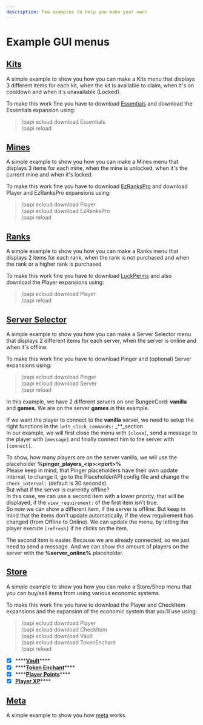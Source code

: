 ```yaml
---
description: Few examples to help you make your own!
---
```


# Example GUI menus

## [**Kits**](https://github.com/HelpChat/DeluxeMenus-Wiki/blob/master/gui\_menus/kits.yml)

A simple example to show you how you can make a Kits menu that displays 3 different items for each kit, when the kit is available to claim, when it's on cooldown and when it's unavailable (Locked).

To make this work fine you have to download [Essentials](https://ci.ender.zone/job/EssentialsX/lastSuccessfulBuild/) and download the Essentials expansion using:

> /papi ecloud download Essentials\
> /papi reload

## [**Mines**](https://github.com/HelpChat/DeluxeMenus-Wiki/blob/master/gui\_menus/mines.yml)

A simple example to show you how you can make a Mines menu that displays 3 items for each mine, when the mine is unlocked, when it's the current mine and when it's locked.

To make this work fine you have to download [EzRanksPro](https://www.spigotmc.org/resources/10731/) and download Player and EzRanksPro expansions using:

> /papi ecloud download Player\
> /papi ecloud download EzRanksPro\
> /papi reload

## [**Ranks**](https://github.com/HelpChat/DeluxeMenus-Wiki/blob/master/gui\_menus/ranks.yml)

A simple example to show you how you can make a Ranks menu that displays 2 items for each rank, when the rank is not purchased and when the rank or a higher rank is purchased

To make this work fine you have to download [LuckPerms](https://www.spigotmc.org/resources/luckperms.28140/) and also download the Player expansions using:

> /papi ecloud download Player\
> /papi reload

## [**Server Selector**](https://github.com/HelpChat/DeluxeMenus-Wiki/blob/master/gui\_menus/serverselector.yml)

A simple example to show you how you can make a Server Selector menu that displays 2 different items for each server, when the server is online and when it's offline.

To make this work fine you have to download Pinger and (optional) Server expansions using:

> /papi ecloud download Pinger\
> /papi ecloud download Server\
> /papi reload

In this example, we have 2 different servers on one BungeeCord: **vanilla** and **games**. We are on the server **games** in this example.

If we want the player to connect to the **vanilla** server, we need to setup the right functions in the `left_click_commands:` _\*\*_section\
In our example, we will first close the menu with `[close]`, send a message to the player with `[message]` and finally connect him to the server with `[connect]`.

To show, how many players are on the server vanilla, we will use the placeholder **%pinger\_players\_\<ip>:\<port>%**\
Please keep in mind, that Pinger placeholders have their own update interval, to change it, go to the PlaceholderAPI config file and change the `check_interval:` (default is 30 seconds).\
But what if the server is currently offline?\
In this case, we can use a second item with a lower priority, that will be displayed, if the `view_requirement:` of the first item isn't true.\
So now we can show a different item, if the server is offline. But keep in mind that the items don't update automatically, if the view requirement has changed (from Offline to Online). We can update the menu, by letting the player execute `[refresh]` if he clicks on the item.

The second item is easier. Because we are already connected, so we just need to send a message. And we can show the amount of players on the server with the **%server\_online%** placeholder.

## [**Store**](https://github.com/HelpChat/DeluxeMenus-Wiki/blob/master/gui\_menus/store.yml)

A simple example to show you how you can make a Store/Shop menu that you can buy/sell items from using various economic systems.

To make this work fine you have to download the Player and CheckItem expansions and the expansion of the economic system that you'll use using:

> /papi ecloud download Player\
> /papi ecloud download CheckItem\
> /papi ecloud download Vault\
> /papi ecloud download TokenEnchant\
> /papi reload

* [x] \*\*\*\*[**Vault**](https://github.com/help-chat/DeluxeMenus/blob/master/gui\_menus/store.yml#L18-L59)\*\*\*\*
* [x] \*\*\*\*[**Token Enchant**](https://github.com/help-chat/DeluxeMenus/blob/master/gui\_menus/store.yml#L61-L106)\*\*\*\*
* [x] \*\*\*\*[**Player Points**](https://github.com/help-chat/DeluxeMenus/blob/master/gui\_menus/store.yml#L108-L150)\*\*\*\*
* [x] [**Player XP**](https://github.com/help-chat/DeluxeMenus/blob/master/gui\_menus/store.yml#L152-L195)\*\*\*\*

## [**Meta**](https://github.com/HelpChat/DeluxeMenus-Wiki/blob/master/gui\_menus/meta.yml)

A simple example to show you how [meta](options-and-configurations/#actions-types) works.
